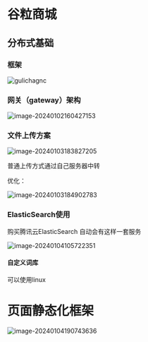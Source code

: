 # 谷粒商城

## 分布式基础

### 框架

![gulichagnc](C:\Users\29339\Desktop\IT笔记\IT项目\images\架构汇总\gulichagnc.jpg)

### 网关（gateway）架构

![image-20240102160427153](C:\Users\29339\Desktop\IT笔记\IT项目\images\架构汇总\image-20240102160427153.png)

### 文件上传方案

![image-20240103183827205](C:\Users\29339\Desktop\IT笔记\IT项目\images\架构汇总\image-20240103183827205.png)

普通上传方式通过自己服务器中转

优化：

![image-20240103184902783](C:\Users\29339\Desktop\IT笔记\IT项目\images\架构汇总\image-20240103184902783.png)

### ElasticSearch使用

购买腾讯云ElasticSearch 自动会有这样一套服务

![image-20240104105722351](C:\Users\29339\Desktop\IT笔记\IT项目\images\架构汇总\image-20240104105722351.png)

#### 自定义词库

可以使用linux



# 页面静态化框架

![image-20240104190743636](C:\Users\29339\Desktop\IT笔记\IT项目\images\架构汇总\image-20240104190743636.png)



 